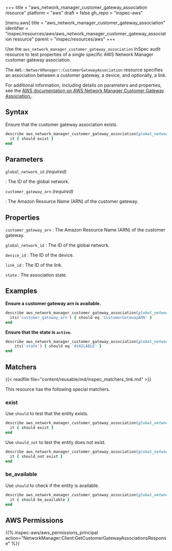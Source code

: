 +++
title = "aws_network_manager_customer_gateway_association resource"
platform = "aws"
draft = false
gh_repo = "inspec-aws"

[menu.aws]
title = "aws_network_manager_customer_gateway_association"
identifier = "inspec/resources/aws/aws_network_manager_customer_gateway_association resource"
parent = "inspec/resources/aws"
+++

Use the `aws_network_manager_customer_gateway_association` InSpec audit resource to test properties of a single specific AWS Network Manager customer gateway association.

The `AWS::NetworkManager::CustomerGatewayAssociation` resource specifies an association between a customer gateway, a device, and optionally, a link.

For additional information, including details on parameters and properties, see the [AWS documentation on AWS Network Manager Customer Gateway Association.](https://docs.aws.amazon.com/AWSCloudFormation/latest/UserGuide/aws-resource-networkmanager-customergatewayassociation.html).

## Syntax

Ensure that the customer gateway association exists.

```ruby
describe aws_network_manager_customer_gateway_association(global_network_id: 'GLOBAL_NETWORK_ID', customer_gateway_arn: 'CUSTOMER_GATEWAY_ARN') do
  it { should exist }
end
```

## Parameters

`global_network_id` _(required)_

: The ID of the global network.

`customer_gateway_arn` _(required)_

: The Amazon Resource Name (ARN) of the customer gateway.

## Properties

`customer_gateway_arn`
: The Amazon Resource Name (ARN) of the customer gateway.

`global_network_id`
: The ID of the global network.

`device_id`
: The ID of the device.

`link_id`
: The ID of the link.

`state`
: The association state.

## Examples

**Ensure a customer gateway arn is available.**

```ruby
describe aws_network_manager_customer_gateway_association(global_network_id: 'GLOBAL_NETWORK_ID', customer_gateway_arn: 'CUSTOMER_GATEWAY_ARN') do
  its('customer_gateway_arn') { should eq 'CustomerGatewayARN' }
end
```

**Ensure that the state is `active`.**

```ruby
describe aws_network_manager_customer_gateway_association(global_network_id: 'GLOBAL_NETWORK_ID', customer_gateway_arn: 'CUSTOMER_GATEWAY_ARN') do
    its('state') { should eq 'AVAILABLE' }
end
```

## Matchers

{{< readfile file="content/reusable/md/inspec_matchers_link.md" >}}

This resource has the following special matchers.

### exist

Use `should` to test that the entity exists.

```ruby
describe aws_network_manager_customer_gateway_association(global_network_id: 'GLOBAL_NETWORK_ID', customer_gateway_arn: 'CUSTOMER_GATEWAY_ARN') do
  it { should exist }
end
```

Use `should_not` to test the entity does not exist.

```ruby
describe aws_network_manager_customer_gateway_association(global_network_id: 'GLOBAL_NETWORK_ID', customer_gateway_arn: 'CUSTOMER_GATEWAY_ARN') do
  it { should_not exist }
end
```

### be_available

Use `should` to check if the entity is available.

```ruby
describe aws_network_manager_customer_gateway_association(global_network_id: 'GLOBAL_NETWORK_ID', customer_gateway_arn: 'CUSTOMER_GATEWAY_ARN') do
  it { should be_available }
end
```

## AWS Permissions

{{% inspec-aws/aws_permissions_principal action="NetworkManager:Client:GetCustomerGatewayAssociationsResponse" %}}

